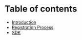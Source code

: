 # Table of contents

* [Introduction](README.md)
* [Registration Process](Registration.md)
* [SDK](sdk.md)